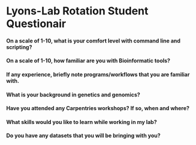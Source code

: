 # Lyons-Lab Rotation Student Questionair




#### On a scale of 1-10, what is your comfort level with command line and scripting?




#### On a scale of 1-10, how familiar are you with Bioinformatic tools? 




#### If any experience, briefly note programs/workflows that you are familiar with. 




#### What is your background in genetics and genomics?




#### Have you attended any Carpentries workshops? If so, when and where?




#### What skills would you like to learn while working in my lab?




#### Do you have any datasets that you will be bringing with you?


